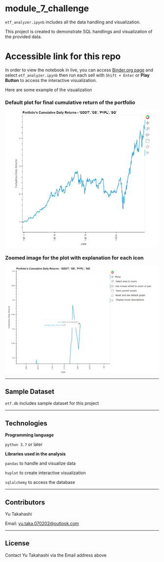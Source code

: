 # module_7_challenge

`etf_analyzer.ipynb` includes all the data handling and visualization.

This project is created to demonstrate SQL handlings and visualization of the provided data.

# Accessible link for this repo

In order to view the notebook in live, you can access [Binder.org page](https://mybinder.org/v2/gh/yutakadayo/module_7_challenge.git/HEAD) and select `etf_analyzer.ipynb` then run each sell with `Shift + Enter` or **Play Button** to access the interactive visualization.

Here are some example of the visualization

### Default plot for final cumulative return of the portfolio

![Cumulative return for the portfolio](/screenshot_images/Sample1.PNG)

### Zoomed image for the plot with explanation for each icon

![Zoomed image](/screenshot_images/Sample2.png)

---

## Sample Dataset

`etf.db` includes sample dataset for this project

---

## Technologies

**Programming language**

`python 3.7` or later

**Libraries used in the analysis**

`pandas` to handle and visualize data

`hvplot` to create interactive visualization

`sqlalchemy` to access the database

---

## Contributors

Yu Takahashi

Email: yu.taka.070202@outlook.com

---

## License

Contact Yu Takahashi via the Email address above